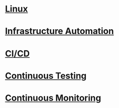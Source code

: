 # [Linux](https://binujacobc.github.io/DevOps101/linux) 

# [Infrastructure Automation](https://binujacobc.github.io/DevOps101/Infrastructure_Automation)

# [CI/CD](https://binujacobc.github.io/DevOps_101/Continuous_Integration)

# [Continuous Testing](https://binujacobc.github.io/DevOps101/Continuous_Testing)

# [Continuous Monitoring](https://binujacobc.github.io/DevOps101/Continuous_Monitoring)



